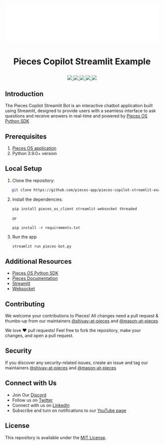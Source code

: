 <h1 align="center">
    <b>
        <a href="https://pieces.app">
            <picture>
                <source srcset="./assets/Logo-light-theme.png" media="(prefers-color-scheme: light)">
                <source srcset="./assets/Logo-dark-theme.png" media="(prefers-color-scheme: dark)">
                <img src="./assets/Logo-dark-theme.png" height="125" width="600" />
            </picture>
        </a><br>
    </b>
</h1>

# <p align="center"> Pieces Copilot Streamlit Example
   <p align="center">
      <a href="https://github.com/pieces-app/pieces-copilot-streamlit-example" alt="GitHub contributors">
         <img src="https://img.shields.io/github/contributors/pieces-app/pieces-copilot-streamlit-example.svg" />
      <a>
      <a href="https://github.com/pieces-app/pieces-copilot-streamlit-example" alt="GitHub issues by-label">
         <img src="https://img.shields.io/github/issues/pieces-app/pieces-copilot-streamlit-example" />
      </a>
      <a href="https://discord.gg/getpieces" alt="Discord">
         <img src="https://img.shields.io/badge/Discord-@layer5.svg?color=7389D8&label&logo=discord&logoColor=ffffff" />
      </a>
      <a href="https://twitter.com/getpieces" alt="Twitter Follow">
         <img src="https://img.shields.io/twitter/follow/pieces.svg?label=Follow" />
      </a>
      <a href="https://github.com/pieces-app/pieces-copilot-streamlit-example" alt="License">
         <img src="https://img.shields.io/github/license/pieces-app/pieces-copilot-streamlit-example.svg" />
      </a>
   </p>

</p>

## Introduction 
The Pieces Copilot Streamlit Bot is an interactive chatbot application built using Streamlit, designed to provide users with a seamless interface to ask questions and receive answers in real-time and powered by <a href="https://github.com/pieces-app/pieces-os-client-sdk-for-python"> Pieces OS Python SDK </a>


## Prerequisites

1. [Pieces OS application](https://docs.pieces.app/installation-getting-started/what-am-i-installing)
2. Python 3.9.0+ version

## Local Setup

1. Clone the repository:

```bash
   git clone https://github.com/pieces-app/pieces-copilot-streamlit-example.git
```

2. Install the dependencies:

   ```python
   pip install pieces_os_client streamlit websocket threaded
   ```
   or 
   ```
   pip install -r requirements.txt
   ```
3. Run the app

   ```python
   streamlit run pieces-bot.py
   ```
## Additional Resources

- [Pieces OS Python SDK](https://github.com/pieces-app/pieces-os-client-sdk-for-python)
- [Pieces Documentation](https://docs.pieces.app/build/reference/python/)
- [Streamlit](https://streamlit.io/)
- [Websocket](https://websockets.readthedocs.io/en/stable/)

## Contributing

We welcome your contributions to Pieces! All changes need a pull request & thumbs-up from our maintainers [@shivay-at-pieces](https://github.com/shivay-at-pieces) and [@mason-at-pieces](https://github.com/mason-at-pieces)

We love ❤️ pull requests! Feel free to fork the repository, make your changes, and open a pull request.


## Security

If you discover any security-related issues, create an issue and tag our maintainers [@shivay-at-pieces](https://github.com/shivay-at-pieces) and [@mason-at-pieces](https://github.com/mason-at-pieces)

## Connect with Us

- Join Our [Discord](https://discord.gg/getpieces)
- Follow us on [Twitter](https://twitter.com/getpieces)
- Connect with us on [LinkedIn](https://www.linkedin.com/company/getpieces)
- Subscribe and turn on notifications to our [YouTube page](https://www.youtube.com/@getpieces)

## License

This repository is available under the [MIT License](./LICENSE).
